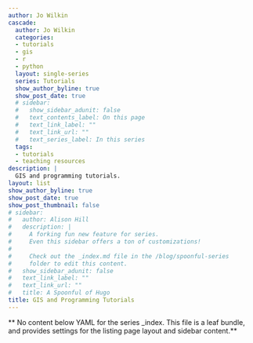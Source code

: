 ```yaml
---
author: Jo Wilkin
cascade:
  author: Jo Wilkin
  categories:
  - tutorials
  - gis
  - r
  - python
  layout: single-series
  series: Tutorials
  show_author_byline: true
  show_post_date: true
  # sidebar:
  #   show_sidebar_adunit: false
  #   text_contents_label: On this page
  #   text_link_label: ""
  #   text_link_url: ""
  #   text_series_label: In this series
  tags:
  - tutorials
  - teaching resources
description: |
  GIS and programming tutorials.
layout: list
show_author_byline: true
show_post_date: true
show_post_thumbnail: false
# sidebar:
#   author: Alison Hill
#   description: |
#     A forking fun new feature for series.
#     Even this sidebar offers a ton of customizations!
# 
#     Check out the _index.md file in the /blog/spoonful-series
#     folder to edit this content.
#   show_sidebar_adunit: false
#   text_link_label: ""
#   text_link_url: ""
#   title: A Spoonful of Hugo
title: GIS and Programming Tutorials
---
```


** No content below YAML for the series _index. This file is a leaf bundle, and provides settings for the listing page layout and sidebar content.**